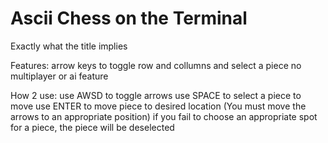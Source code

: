# Ascii Chess on the Terminal
 Exactly what the title implies

Features:
arrow keys to toggle row and collumns and select a piece
no multiplayer or ai feature


How 2 use:
use AWSD to toggle arrows 
use SPACE to select a piece to move
use ENTER to move piece to desired location (You must move the arrows to an appropriate position)
if you fail to choose an appropriate spot for a piece, the piece will be deselected
